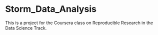 Storm_Data_Analysis
===================

This is a project for the Coursera class on Reproducible Research in the Data Science Track.
